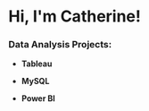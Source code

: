 <h1>Hi, I'm Catherine! <br/></h1>
<h3>Data Analysis Projects: </h3> 

- <b>Tableau</b>

- <b>MySQL</b>
 
- <b>Power BI</b>
  
